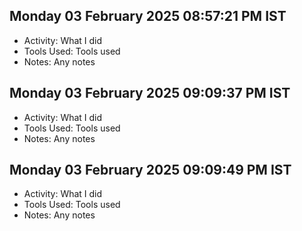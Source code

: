 
## Monday 03 February 2025 08:57:21 PM IST
- Activity: What I did
- Tools Used: Tools used
- Notes: Any notes

## Monday 03 February 2025 09:09:37 PM IST
- Activity: What I did
- Tools Used: Tools used
- Notes: Any notes

## Monday 03 February 2025 09:09:49 PM IST
- Activity: What I did
- Tools Used: Tools used
- Notes: Any notes


